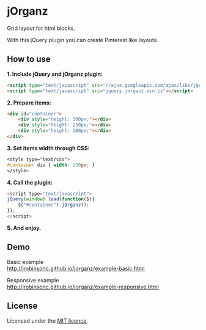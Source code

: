 # jOrganz

Grid layout for html blocks.

With this jQuery plugin you can create Pinterest like layouts.

## How to use

**1. Include jQuery and jOrganz plugin:**

```html
<script type="text/javascript" src="//ajax.googleapis.com/ajax/libs/jquery/1.10.1/jquery.min.js"></script>  
<script type="text/javascript" src="jquery.jorganz.min.js"></script>
```

**2. Prepare items:**

```html
<div id="container">
    <div style="height: 300px;"></div>
    <div style="height: 250px;"></div>
    <div style="height: 100px;"></div>
</div>
```

**3. Set items width through CSS:**

```css
<style type="text/css">
#container div { width: 250px; }
</style>
```

**4. Call the plugin:**

```javascript
<script type="text/javascript">
jQuery(window).load(function($){
    $("#container").jOrganz();
});
</script>
```

**5. And enjoy.**

## Demo

Basic example  
http://jrobinsonc.github.io/jorganz/example-basic.html

Responsive example  
http://jrobinsonc.github.io/jorganz/example-responsive.html

## License

Licensed under the [MIT licence][1].

[1]: http://raw.github.com/jrobinsonc/jorganz/master/LICENSE